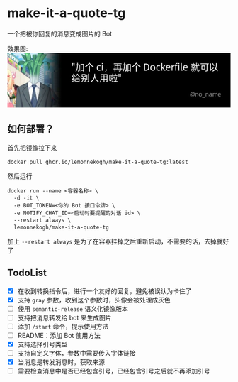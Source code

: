 # make-it-a-quote-tg
一个把被你回复的消息变成图片的 Bot

效果图:  
![Example](./example.jpg)

## 如何部署？
首先把镜像拉下来
```shell
docker pull ghcr.io/lemonnekogh/make-it-a-quote-tg:latest
```
然后运行
```shell
docker run --name <容器名称> \
  -d -it \
  -e BOT_TOKEN=<你的 Bot 接口令牌> \
  -e NOTIFY_CHAT_ID=<启动时要提醒的对话 id> \
  --restart always \
  lemonnekogh/make-it-a-quote-tg
```
加上 `--restart always` 是为了在容器挂掉之后重新启动，不需要的话，去掉就好了
## TodoList
- [x] 在收到转换指令后，进行一个友好的回复，避免被误认为卡住了
- [x] 支持 `gray` 参数，收到这个参数时，头像会被处理成灰色
- [ ] 使用 `semantic-release` 语义化镜像版本
- [ ] 支持把消息转发给 bot 来生成图片
- [ ] 添加 `/start` 命令，提示使用方法
- [ ] README：添加 Bot 使用方法
- [x] 支持选择引号类型
- [ ] 支持自定义字体，参数中需要传入字体链接
- [x] 当消息是转发消息时，获取来源
- [ ] 需要检查消息中是否已经包含引号，已经包含引号之后就不再添加引号